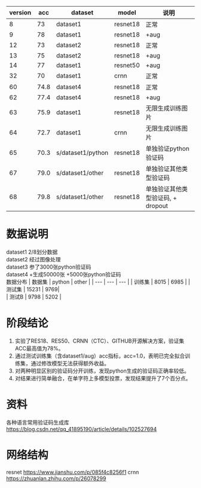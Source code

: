 

|  version   | acc  |  dataset  | model |  说明  |
|  ----  | ----  | ----  | ----  | ---- |
| 8  | 73 | dataset1 | resnet18 |正常  |
| 9  | 78 | dataset1 | resnet18 |+aug  |
| 12 | 73 | dataset2 | resnet18 |正常   |
| 13 | 75 | dataset2 | resnet18 |+aug  |
| 14 | 77 | dataset1 | resnet50 |+aug |
| 32 | 70 | dataset1 | crnn     |正常 |
| 60 | 74.8 | dataset4 | resnet18 | 正常 |
| 62 | 77.4 | dataset4 | resnet18 | +aug |
| 63 | 75.9 | dataset1 |  resnet18 | 无限生成训练图片|
| 64 | 72.7 | dataset1 |  crnn | 无限生成训练图片|
| 65 | 70.3 | s/dataset1/python | resnet18 | 单独验证python验证码 |
| 67 | 79.0 | s/dataset1/other | resnet18 | 单独验证其他类型验证码 |
| 68 | 79.8 | s/dataset1/other | resnet18 | 单独验证其他类型验证码, + dropout |

# 数据说明
dataset1 2/8划分数据  
dataset2 经过图像处理  
dataset3 参了3000张python验证码  
dataset4 +生成50000张 +5000张python验证码  
数据分布
| 数据集 | python | other |
| ---   |  ---   | ---   |
| 训练集 |  8015 |  6985 |
| 测试集 |  15231 | 9769|       
|  测试B | 9798 | 5202 |
# 阶段结论
1. 实验了RES18、RES50、CRNN（CTC）、GITHUB开源解决方案，验证集ACC最高值为78%。
2. 通过测试训练集（含dataset1/aug）acc指标，acc=1.0，表明已完全拟合训练集，通过修改模型无法获得额外收益。
4. 对两种明显区别的验证码分开训练，发现python生成的验证码正确率较低。
3. 对结果进行简单融合，在单字符上多模型投票，发现结果提升了7个百分点。

# 资料

各种语言常用验证码生成库 https://blog.csdn.net/qq_41895190/article/details/102527694

# 网络结构 
resnet  https://www.jianshu.com/p/085f4c8256f1
crnn https://zhuanlan.zhihu.com/p/26078299